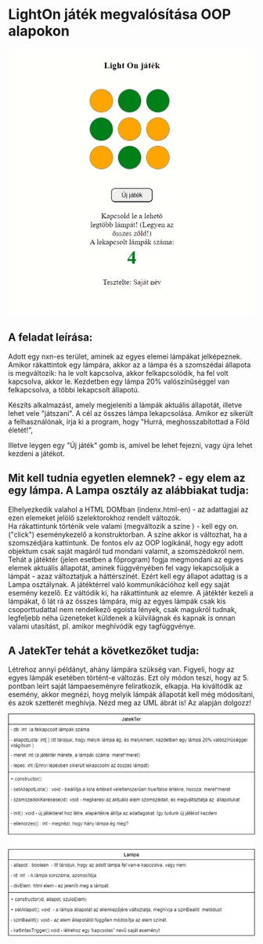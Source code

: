 # LightOn játék megvalósítása OOP alapokon

![Light On](lightOn.PNG "Játéktér")

## A feladat leírása: 

Adott egy nxn-es terület, aminek az egyes elemei lámpákat jelképeznek. Amikor rákattintok egy lámpára, akkor az a lámpa és a szomszédai állapota is megváltozik: ha le volt kapcsolva, akkor felkapcsolódik, ha fel volt kapcsolva, akkor le. Kezdetben egy lámpa 20% valószínűséggel van felkapcsolva, a többi lekapcsolt állapotú.

Készíts alkalmazást, amely megjeleníti a lámpák aktuális állapotát, illetve lehet vele "játszani". A cél az összes lámpa lekapcsolása. Amikor ez sikerült a felhasználónak, írja ki a program, hogy "Hurrá, meghosszabítottad a Föld életét!",

Illetve leygen egy "Új játék" gomb is, amivel be lehet fejezni, vagy újra lehet kezdeni a játékot. 



## Mit kell tudnia egyetlen elemnek? - egy elem az egy lámpa. A Lampa osztály az alábbiakat tudja:

Elhelyezkedik valahol a HTML DOMban (indenx.html-en) - az adattagjai az ezen elemeket jelölő szelektorokhoz rendelt változók.  
Ha rákattintunk történik vele valami (megváltozik a színe ) - kell egy on.("click") eseménykezelő a konstruktorban. 
A színe akkor is változhat, ha a szomszédjára kattintunk. De fontos elv az OOP logikánál, hogy egy adott objektum csak saját magáról tud mondani valamit, a szomszédokról nem. Tehát a játéktér (jelen esetben a főprogram) fogja megmondani az egyes elemek aktuális állapotát, aminek függvényében fel vagy lekapcsoljuk a lámpát - azaz változtatjuk a háttérszínét. Ezért kell egy állapot adattag is a Lampa osztálynak. 
A játéktérrel való kommunikációhoz kell egy saját esemény kezelő. Ez váltódik ki, ha rákattintunk az elemre. 
A játéktér kezeli a lámpákat, ő lát rá az összes lámpára, míg az egyes lámpák csak kis csoporttudattal nem rendelkező egoista lények, csak magukról tudnak, legfeljebb néha üzeneteket küldenek a külvilágnak és kapnak is onnan valami utasítást, pl. amikor meghívódik egy tagfüggvénye. 

## A JatekTer tehát a következőket tudja: 

Létrehoz annyi példányt, ahány lámpára szükség van. 
Figyeli, hogy az egyes lámpák esetében történt-e változás. Ezt oly módon teszi, hogy az 5. pontban leírt saját lámpaeseményre feliratkozik, elkapja. 
Ha kiváltódik az esemény, akkor megnézi, hoyg melyik lámpák állapotát kell még módosítani, és azok szetterét meghívja. 
Nézd meg az UML ábrát is! Az alapján dolgozz!

 
![Osztálydiagram](LigtOnUML.drawio.png "Osztálydiagram")
  
